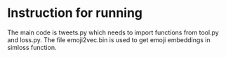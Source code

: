 # Instruction for running

The main code is tweets.py which needs to import functions from tool.py and loss.py. The file emoji2vec.bin is used to get emoji embeddings in simloss function.

